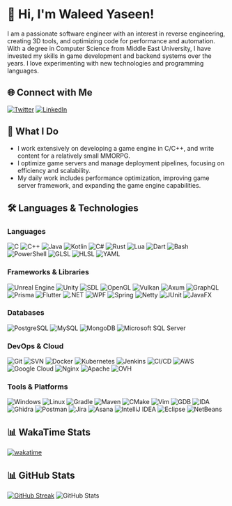 # 👋 Hi, I'm Waleed Yaseen!

I am a passionate software engineer with an interest in reverse engineering, creating 3D tools, and optimizing code for performance and automation. With a degree in Computer Science from Middle East University, I have invested my skills in game development and backend systems over the years. I love experimenting with new technologies and programming languages.

## 🌐 Connect with Me
[![Twitter](https://img.shields.io/badge/-Twitter-1DA1F2?logo=x&logoColor=white&style=for-the-badge)](https://twitter.com/devwaleedyaseen)
[![LinkedIn](https://img.shields.io/badge/-LinkedIn-0077B5?logo=linkedin&logoColor=white&style=for-the-badge)](https://linkedin.com/in/waleed-yaseen)

## 🚀 What I Do
- I work extensively on developing a game engine in C/C++, and write content for a relatively small MMORPG.
- I optimize game servers and manage deployment pipelines, focusing on efficiency and scalability.
- My daily work includes performance optimization, improving game server framework, and expanding the game engine capabilities.

## 🛠️ Languages & Technologies

### Languages
![C](https://img.shields.io/badge/-C-00599C?logo=c&logoColor=white&style=flat-square)
![C++](https://img.shields.io/badge/-C++-00599C?logo=c%2B%2B&logoColor=white&style=flat-square)
![Java](https://img.shields.io/badge/-Java-007396?logo=java&logoColor=white&style=flat-square)
![Kotlin](https://img.shields.io/badge/-Kotlin-0095D5?logo=kotlin&logoColor=white&style=flat-square)
![C#](https://img.shields.io/badge/-C%23-239120?logo=c-sharp&logoColor=white&style=flat-square)
![Rust](https://img.shields.io/badge/-Rust-000000?logo=rust&logoColor=white&style=flat-square)
![Lua](https://img.shields.io/badge/-Lua-2C2D72?logo=lua&logoColor=white&style=flat-square)
![Dart](https://img.shields.io/badge/-Dart-0175C2?logo=dart&logoColor=white&style=flat-square)
![Bash](https://img.shields.io/badge/-Bash-4EAA25?style=flat&logo=gnu-bash&logoColor=white&style=flat-square)
![PowerShell](https://img.shields.io/badge/-PowerShell-5391FE?logo=powershell&logoColor=white&style=flat-square)
![GLSL](https://img.shields.io/badge/-GLSL-ff69b4?style=flat-square)
![HLSL](https://img.shields.io/badge/-HLSL-006400?style=flat-square)
![YAML](https://img.shields.io/badge/-YAML-000000?logo=yaml&logoColor=white&style=flat-square)

### Frameworks & Libraries
![Unreal Engine](https://img.shields.io/badge/-Unreal%20Engine-0E1128?logo=unreal-engine&logoColor=white&style=flat-square)
![Unity](https://img.shields.io/badge/-Unity-000000?logo=unity&logoColor=white&style=flat-square)
![SDL](https://img.shields.io/badge/-SDL-0033A0?logo=sdl&logoColor=white&style=flat-square)
![OpenGL](https://img.shields.io/badge/-OpenGL-5586A4?logo=opengl&logoColor=white&style=flat-square)
![Vulkan](https://img.shields.io/badge/-Vulkan-C71A36?logo=vulkan&logoColor=white&style=flat-square)
![Axum](https://img.shields.io/badge/-Axum-000000?logo=rust&logoColor=white&style=flat-square)
![GraphQL](https://img.shields.io/badge/-GraphQL-E10098?logo=graphql&logoColor=white&style=flat-square)
![Prisma](https://img.shields.io/badge/-Prisma-2D3748?logo=prisma&logoColor=white&style=flat-square)
![Flutter](https://img.shields.io/badge/-Flutter-02569B?logo=flutter&logoColor=white&style=flat-square)
![.NET](https://img.shields.io/badge/-.NET-512BD4?logo=dotnet&logoColor=white&style=flat-square)
![WPF](https://img.shields.io/badge/-WPF-512BD4?logo=dotnet&logoColor=white&style=flat-square)
![Spring](https://img.shields.io/badge/-Spring-6DB33F?logo=spring&logoColor=white&style=flat-square)
![Netty](https://img.shields.io/badge/-Netty-000000?logo=netty&logoColor=white&style=flat-square)
![JUnit](https://img.shields.io/badge/-JUnit-25A162?logo=junit&logoColor=white&style=flat-square)
![JavaFX](https://img.shields.io/badge/-JavaFX-007396?logo=java&logoColor=white&style=flat-square)

### Databases
![PostgreSQL](https://img.shields.io/badge/-PostgreSQL-336791?logo=postgresql&logoColor=white&style=flat-square)
![MySQL](https://img.shields.io/badge/-MySQL-4479A1?logo=mysql&logoColor=white&style=flat-square)
![MongoDB](https://img.shields.io/badge/-MongoDB-47A248?logo=mongodb&logoColor=white&style=flat-square)
![Microsoft SQL Server](https://img.shields.io/badge/-Microsoft%20SQL%20Server-CC2927?logo=microsoft-sql-server&logoColor=white&style=flat-square)

### DevOps & Cloud
![Git](https://img.shields.io/badge/-Git-F05032?style=flat&logo=git&logoColor=white&style=flat-square)
![SVN](https://img.shields.io/badge/-SVN-809CC9?logo=subversion&logoColor=white&style=flat-square)
![Docker](https://img.shields.io/badge/-Docker-2496ED?logo=docker&logoColor=white&style=flat-square)
![Kubernetes](https://img.shields.io/badge/-Kubernetes-326CE5?logo=kubernetes&logoColor=white&style=flat-square)
![Jenkins](https://img.shields.io/badge/-Jenkins-D24939?logo=jenkins&logoColor=white&style=flat-square)
![CI/CD](https://img.shields.io/badge/-CI%2FCD-008C99?logo=continuous-integration&logoColor=white&style=flat-square)
![AWS](https://img.shields.io/badge/-AWS-232F3E?logo=amazonwebservices&logoColor=white&style=flat-square)
![Google Cloud](https://img.shields.io/badge/-Google%20Cloud-4285F4?logo=google-cloud&logoColor=white&style=flat-square)
![Nginx](https://img.shields.io/badge/-Nginx-269539?logo=nginx&logoColor=white&style=flat-square)
![Apache](https://img.shields.io/badge/-Apache-D22128?logo=apache&logoColor=white&style=flat-square)
![OVH](https://img.shields.io/badge/-OVH-123F6D?logo=ovh&logoColor=white&style=flat-square)

### Tools & Platforms
![Windows](https://img.shields.io/badge/-Windows-0078D6?logo=windows&logoColor=white&style=flat-square)
![Linux](https://img.shields.io/badge/-Linux-FCC624?logo=linux&logoColor=black&style=flat-square)
![Gradle](https://img.shields.io/badge/-Gradle-02303A?logo=gradle&logoColor=white&style=flat-square)
![Maven](https://img.shields.io/badge/-Maven-C71A36?logo=apache-maven&logoColor=white&style=flat-square)
![CMake](https://img.shields.io/badge/-CMake-064F8C?logo=cmake&logoColor=white&style=flat-square)
![Vim](https://img.shields.io/badge/-Vim-019733?logo=vim&logoColor=white&style=flat-square)
![GDB](https://img.shields.io/badge/-GDB-282828?logo=gnu-bash&logoColor=white&style=flat-square)
![IDA](https://img.shields.io/badge/-IDA-000000?logo=ida&logoColor=white&style=flat-square)
![Ghidra](https://img.shields.io/badge/-Ghidra-FF8300?logo=ghidra&logoColor=white&style=flat-square)
![Postman](https://img.shields.io/badge/-Postman-FF6C37?logo=postman&logoColor=white&style=flat-square)
![Jira](https://img.shields.io/badge/-Jira-0052CC?logo=jira-software&logoColor=white&style=flat-square)
![Asana](https://img.shields.io/badge/-Asana-F06A6A?logo=asana&logoColor=white&style=flat-square)
![IntelliJ IDEA](https://img.shields.io/badge/-IntelliJ-000000?logo=intellij-idea&logoColor=white&style=flat-square)
![Eclipse](https://img.shields.io/badge/-Eclipse-2C2255?logo=eclipse&logoColor=white&style=flat-square)
![NetBeans](https://img.shields.io/badge/-NetBeans-1B6AC6?logo=apache-netbeans-ide&logoColor=white&style=flat-square)

## 📊 WakaTime Stats
[![wakatime](https://wakatime.com/badge/user/608dcc9d-e6c8-4cdf-9fdd-7ee5f8953398.svg)](https://wakatime.com/@608dcc9d-e6c8-4cdf-9fdd-7ee5f8953398)

## 📊 GitHub Stats
[![GitHub Streak](https://streak-stats.demolab.com?user=waleedyaseen&theme=one-dark-pro&hide_border=true&border_radius=0&include_all_commits=true)](https://git.io/streak-stats)
![GitHub Stats](https://github-readme-stats-waleedyaseen.vercel.app/api?username=waleedyaseen&show_icons=true&theme=onedark&hide_border=true)



